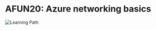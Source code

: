 # AFUN20: Azure networking basics

 ![Learning Path](https://img.shields.io/badge/Learning%20Path-AFUN-fe5e00?logo=microsoft)

 